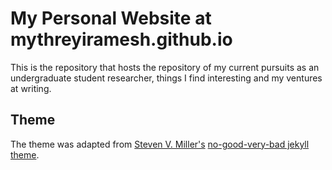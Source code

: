 My Personal Website at mythreyiramesh.github.io
=====================================

This is the repository that hosts the repository of my current pursuits as an undergraduate student researcher, things I find interesting and my ventures at writing.

## Theme
The theme was adapted from [Steven V. Miller's](http://svmiller.com) [no-good-very-bad jekyll theme](https://github.com/svmiller/steve-ngvb-jekyll-template).